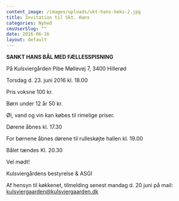 ```yaml
---
content_image: /images/uploads/skt-hans-heks-2.jpg
title: Invitation til Skt. Hans
categories: Nyhed
cmsUserSlug: ""
date: 2016-06-16 
layout: default
---
```


**SANKT HANS BÅL MED FÆLLESSPISNING**

På Kulsviergården
Pibe Møllevej 7, 3400 Hillerød

Torsdag d. 23. juni
2016 kl. 18.00

Pris voksne 100 kr.

Børn under 12 år 50 kr.


Øl, vand og vin kan købes til
rimelige priser.


Dørene åbnes kl. 17.30

              
For børnene åbnes dørene til rulleskøjte hallen kl. 19.00


Bålet tændes Kl. 20.30 

Vel mødt!


Kulsviergårdens bestyrelse & ASGI

Af hensyn til køkkenet, tilmelding senest mandag d. 20
juni på mail: <a href="mailto:kulsviergaarden@kulsviergaarden.dk">kulsviergaarden@kulsviergaarden.dk

